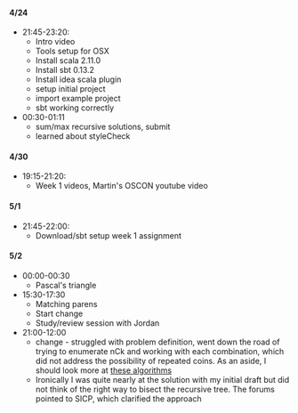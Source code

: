 #### 4/24

* 21:45-23:20:
	* Intro video
	* Tools setup for OSX
	* Install scala 2.11.0
	* Install sbt 0.13.2
	* Install idea scala plugin
	* setup initial project
	* import example project
	* sbt working correctly
* 00:30-01:11
	* sum/max recursive solutions, submit
	* learned about styleCheck

#### 4/30

* 19:15-21:20:
	* Week 1 videos, Martin's OSCON youtube video

#### 5/1

* 21:45-22:00:
	* Download/sbt setup week 1 assignment

#### 5/2

* 00:00-00:30
	* Pascal's triangle
* 15:30-17:30
	* Matching parens
	* Start change
	* Study/review session with Jordan
* 21:00-12:00
	* change - struggled with problem definition, went down the road of trying to enumerate nCk and working with each combination, which did not address the possibility of repeated coins. As an aside, I should look more at [these algorithms](http://stackoverflow.com/questions/127704/algorithm-to-return-all-combinations-of-k-elements-from-n)
	* Ironically I was quite nearly at the solution with my initial draft but did not think of the right way to bisect the recursive tree.  The forums pointed to SICP, which clarified the approach